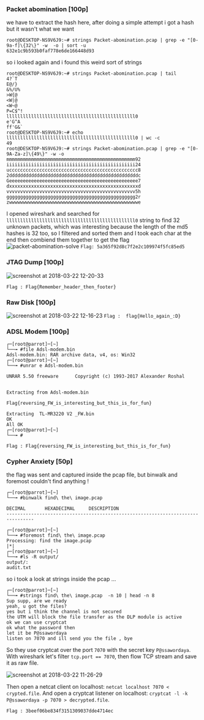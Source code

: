 ### Packet abomination [100p]
we have to extract the hash here, after doing a simple attempt i got a hash but it wasn't what we want
```
root@DESKTOP-NS9V6J9:~# strings Packet-abomination.pcap | grep -e "[0-9a-f]\{32\}" -w  -o | sort -u
632e1c9b593b0faf778e6de166448d93
```
so i looked again and i found this weird sort of strings
```
root@DESKTOP-NS9V6J9:~# strings Packet-abomination.pcap | tail
4?`T
E@/}
&%/U%
>W{@
<W|@
<W~@
P=C$^!
lllllllllllllllllllllllllllllllllllllllllllllll0
e'G^A
ff'G&`
root@DESKTOP-NS9V6J9:~# echo lllllllllllllllllllllllllllllllllllllllllllllll0 | wc -c
49
root@DESKTOP-NS9V6J9:~# strings Packet-abomination.pcap | grep -e "[0-9A-Za-z]\{49\}" -w -o
mmmmmmmmmmmmmmmmmmmmmmmmmmmmmmmmmmmmmmmmmmmmmmm92
iiiiiiiiiiiiiiiiiiiiiiiiiiiiiiiiiiiiiiiiiiiiiii24
uccccccccccccccccccccccccccccccccccccccccccccccc8
2dddddddddddddddddddddddddddddddddddddddddddddddc
Geeeeeeeeeeeeeeeeeeeeeeeeeeeeeeeeeeeeeeeeeeeeeee7
dxxxxxxxxxxxxxxxxxxxxxxxxxxxxxxxxxxxxxxxxxxxxxxxd
vvvvvvvvvvvvvvvvvvvvvvvvvvvvvvvvvvvvvvvvvvvvvvv5h
ggggggggggggggggggggggggggggggggggggggggggggggg2r
zwwwwwwwwwwwwwwwwwwwwwwwwwwwwwwwwwwwwwwwwwwwwwwwe
```
I opened wireshark and searched for ``` lllllllllllllllllllllllllllllllllllllllllllllll0 ``` string to find 32 unknown packets, which was interesting because the length of the md5 hashes is 32 too, so I filtered and sorted them and I took each char at the end then combiend them together to get the flag
![packet-abomination-solve](https://user-images.githubusercontent.com/22657154/37759323-ed14f6a2-2dbb-11e8-933f-03a5286f8ffc.png)
``` Flag: 5a365f92d8c7f2e2c109974f5fc85ed5 ```

### JTAG Dump [100p]
![screenshot at 2018-03-22 12-20-33](https://user-images.githubusercontent.com/22657154/37764874-2a2c8dca-2d99-11e8-91a1-6718c177f7d4.png)

``` Flag : Flag{Remember_header_then_footer} ```

### Raw Disk [100p]
![screenshot at 2018-03-22 12-16-23](https://user-images.githubusercontent.com/22657154/37764704-b9db15f0-2d98-11e8-8f82-804854f83a64.png)
``` Flag : 	flag{Hello_again_:D} ```

### ADSL Modem [100p]
```
┌─[root@parrot]─[~]
└──╼ #file Adsl-modem.bin 
Adsl-modem.bin: RAR archive data, v4, os: Win32
┌─[root@parrot]─[~]
└──╼ #unrar e Adsl-modem.bin

UNRAR 5.50 freeware      Copyright (c) 1993-2017 Alexander Roshal


Extracting from Adsl-modem.bin

Flag{reversing_FW_is_interesting_but_this_is_for_fun}

Extracting  TL-MR3220 V2 _FW.bin                                      OK 
All OK
┌─[root@parrot]─[~]
└──╼ #
```
``` Flag : Flag{reversing_FW_is_interesting_but_this_is_for_fun} ```

### Cypher Anxiety [50p]

the flag was sent and captured inside the pcap file, but binwalk and foremost couldn't find anything !
```
┌─[root@parrot]─[~]
└──╼ #binwalk find\ the\ image.pcap 

DECIMAL       HEXADECIMAL     DESCRIPTION
--------------------------------------------------------------------------------

┌─[root@parrot]─[~]
└──╼ #foremost find\ the\ image.pcap 
Processing: find the image.pcap
|*|
┌─[root@parrot]─[~]
└──╼ #ls -R output/
output/:
audit.txt

```
so i took a look at strings inside the pcap ...
```
┌─[root@parrot]─[~]
└──╼ #strings find\ the\ image.pcap  -n 10 | head -n 8
Sup supp, are we ready
yeah, u got the files?
yes but i think the channel is not secured
the UTM will block the file transfer as the DLP module is active
ok we can use cryptcat
ok what the password then
let it be P@ssawordaya
listen on 7070 and ill send you the file , bye

````
So they use cryptcat over the port ```7070``` with the secret key ```P@ssawordaya```.
With wireshark let's filter ```tcp.port == 7070```, then flow TCP stream and save it as raw file.

![screenshot at 2018-03-22 11-26-29](https://user-images.githubusercontent.com/22657154/37764924-4e83b25c-2d99-11e8-8782-f167a71b2737.png)

Then open a netcat client on localhost: ```netcat localhost 7070 < crypted.file```.
And open a cryptcat listener on localhost: ```cryptcat -l -k P@ssawordaya -p 7070 > decrypted.file```.

``` Flag : 3beef06be834f3151309037dde4714ec ```
